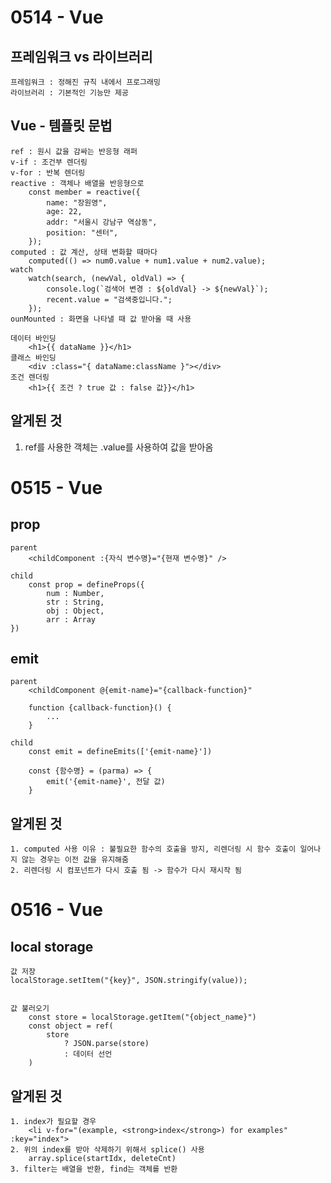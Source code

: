 # 0514 - Vue

## 프레임워크 vs 라이브러리

```
프레임워크 : 정해진 규칙 내에서 프로그래밍
라이브러리 : 기본적인 기능만 제공
```

## Vue - 템플릿 문법

```
ref : 원시 값을 감싸는 반응형 래퍼
v-if : 조건부 렌더링
v-for : 반복 렌더링
reactive : 객체나 배열을 반응형으로
    const member = reactive({
        name: "장원영",
        age: 22,
        addr: "서울시 강남구 역삼동",
        position: "센터",
    });
computed : 값 계산, 상태 변화할 때마다
    computed(() => num0.value + num1.value + num2.value);
watch
    watch(search, (newVal, oldVal) => {
        console.log(`검색어 변경 : ${oldVal} -> ${newVal}`);
        recent.value = "검색중입니다.";
    });
ounMounted : 화면을 나타낼 때 값 받아올 때 사용

데이터 바인딩
    <h1>{{ dataName }}</h1>
클래스 바인딩
    <div :class="{ dataName:className }"></div>
조건 렌더링
    <h1>{{ 조건 ? true 값 : false 값}}</h1>
```

## 알게된 것

1. ref를 사용한 객체는 .value를 사용하여 값을 받아옴

# 0515 - Vue

## prop

```
parent
    <childComponent :{자식 변수명}="{현재 변수명}" />

child
    const prop = defineProps({
        num : Number,
        str : String,
        obj : Object,
        arr : Array
})
```

## emit

```
parent
    <childComponent @{emit-name}="{callback-function}"

    function {callback-function}() {
        ...
    }

child
    const emit = defineEmits(['{emit-name}'])

    const {함수명} = (parma) => {
        emit('{emit-name}', 전달 값)
    }
```

## 알게된 것

    1. computed 사용 이유 : 불필요한 함수의 호출을 방지, 리렌더링 시 함수 호출이 일어나지 않는 경우는 이전 값을 유지해줌
    2. 리렌더링 시 컴포넌트가 다시 호출 됨 -> 함수가 다시 재시작 됨

# 0516 - Vue

## local storage

```
값 저장
localStorage.setItem("{key}", JSON.stringify(value));


값 불러오기
    const store = localStorage.getItem("{object_name}")
    const object = ref(
        store
            ? JSON.parse(store)
            : 데이터 선언
    )
```

## 알게된 것

    1. index가 필요할 경우
        <li v-for="(example, <strong>index</strong>) for examples" :key="index">
    2. 위의 index를 받아 삭제하기 위해서 splice() 사용
        array.splice(startIdx, deleteCnt)
    3. filter는 배열을 반환, find는 객체를 반환
